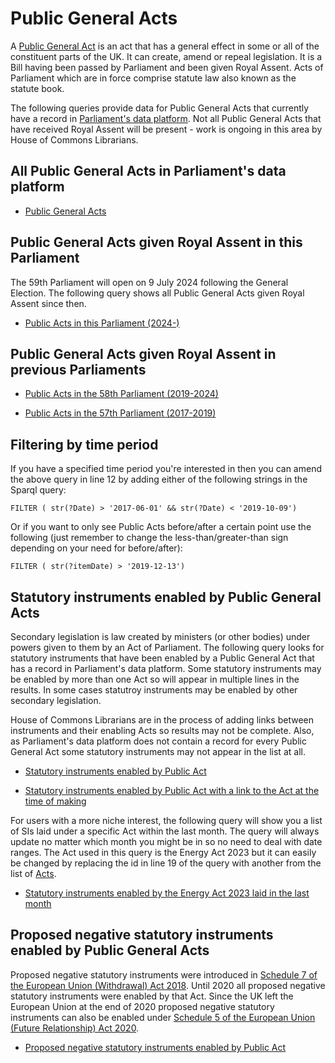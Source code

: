 # Public General Acts

A [Public General Act](https://ukparliament.github.io/ontologies/legislation/legislation-ontology.html) is an act that has a general effect in some or all of the constituent parts of the UK. It can create, amend or repeal legislation. It is a Bill having been passed by Parliament and been given Royal Assent. Acts of Parliament which are in force comprise statute law also known as the statute book. 

The following queries provide data for Public General Acts that currently have a record in [Parliament's data platform](https://api.parliament.uk). Not all Public General Acts that have received Royal Assent will be present - work is ongoing in this area by House of Commons Librarians.

## All Public General Acts in Parliament's data platform

* [Public General Acts](https://api.parliament.uk/s/b63e538f)


## Public General Acts given Royal Assent in this Parliament

The 59th Parliament will open on 9 July 2024 following the General Election. The following query shows all Public General Acts given Royal Assent since then. 

* [Public Acts in this Parliament (2024-)](https://api.parliament.uk/s/d416d387)

## Public General Acts given Royal Assent in previous Parliaments

* [Public Acts in the 58th Parliament (2019-2024)](https://api.parliament.uk/s/0158151c)

* [Public Acts in the 57th Parliament (2017-2019)](https://api.parliament.uk/s/3d1570ca)


## Filtering by time period

If you have a specified time period you're interested in then you can amend the above query in line 12 by adding either of the following strings in the Sparql query:

    FILTER ( str(?Date) > '2017-06-01' && str(?Date) < '2019-10-09') 

Or if you want to only see Public Acts before/after a certain point use the following (just remember to change the less-than/greater-than sign depending on your need for before/after):

    FILTER ( str(?itemDate) > '2019-12-13')
	
## Statutory instruments enabled by Public General Acts  

Secondary legislation is law created by ministers (or other bodies) under powers given to them by an Act of Parliament. The following query looks for statutory instruments that have been enabled by a Public General Act that has a record in Parliament's data platform. Some statutory instruments may be enabled by more than one Act so will appear in multiple lines in the results. In some cases statutroy instruments may be enabled by other secondary legislation.

House of Commons Librarians are in the process of adding links between instruments and their enabling Acts so results may not be complete. Also, as Parliament's data platform does not contain a record for every Public General Act some statutory instruments may not appear in the list at all. 

* [Statutory instruments enabled by Public Act](https://api.parliament.uk/s/507c0eb2)

* [Statutory instruments enabled by Public Act with a link to the Act at the time of making](https://api.parliament.uk/s/99a4b370)

For users with a more niche interest, the following query will show you a list of SIs laid under a specific Act within the last month. The query will always update no matter which month you might be in so no need to deal with date ranges. The Act used in this query is the Energy Act 2023 but it can easily be changed by replacing the id in line 19 of the query with another from the list of [Acts](https://api.parliament.uk/s/b63e538f).

* [Statutory instruments enabled by the Energy Act 2023 laid in the last month](https://shortener120181217063232.azurewebsites.net/s/17368b5c) 

## Proposed negative statutory instruments enabled by Public General Acts

Proposed negative statutory instruments were introduced in [Schedule 7 of the European Union (Withdrawal) Act 2018](https://www.legislation.gov.uk/ukpga/2018/16/schedule/7/enacted). Until 2020 all proposed negative statutory instruments were enabled by that Act. Since the UK left the European Union at the end of 2020 proposed negative statutory instruments can also be enabled under [Schedule 5 of the European Union (Future Relationship) Act 2020](https://www.legislation.gov.uk/ukpga/2020/29/schedule/5).

* [Proposed negative statutory instruments enabled by Public Act](https://api.parliament.uk/s/500f823d) 
